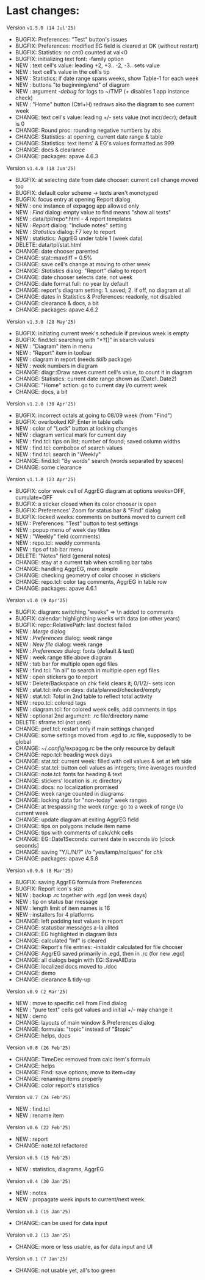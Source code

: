 # Last changes:


Version `v1.5.0 (14 Jul'25)`

  - BUGFIX: Preferences: "Test" button's issues
  - BUGFIX: Preferences: modified EG field is cleared at OK (without restart)
  - BUGFIX: Statistics: no cnt0 counted at val<0
  - BUGFIX: initializing text font: -family option
  - NEW   : text cell's value: leading +2, +3.. -2, -3.. sets value
  - NEW   : text cell's value in the cell's tip
  - NEW   : Statistics: if date range spans weeks, show Table-1 for each week
  - NEW   : buttons "to beginning/end" of diagram
  - NEW   : argument *-debug*  for logs to ~/TMP (+ disables 1 app instance check)
  - NEW   : "Home" button (Ctrl+H) redraws also the diagram to see current week
  - CHANGE: text cell's value: leading +/- sets value (not incr/decr); default is 0
  - CHANGE: Round proc: rounding negative numbers by abs
  - CHANGE: Statistics: at opening, current date range & table
  - CHANGE: Statistics: text items' & EG's values formatted as 999
  - CHANGE: docs & clearance
  - CHANGE: packages: apave 4.6.3


Version `v1.4.0 (18 Jun'25)`

  - BUGFIX: at selecting date from date chooser: current cell change moved too
  - BUGFIX: default color scheme -> texts aren't monotyped
  - BUGFIX: focus entry at opening Report dialog
  - NEW   : one instance of expagog app allowed only
  - NEW   : *Find* dialog: empty value to find means "show all texts"
  - NEW   : data/tpl/repo*.html - 4 report templates
  - NEW   : *Report* dialog: "Include notes" setting
  - NEW   : *Statistics* dialog: F7 key to report
  - NEW   : statistics: AggrEG under table 1 (week data)
  - DELETE: data/tpl/stat.html
  - CHANGE: date chooser parented
  - CHANGE: stat::maxdiff = 0.5%
  - CHANGE: save cell's change at moving to other week
  - CHANGE: *Statistics* dialog: "Report" dialog to report
  - CHANGE: date chooser selects date, not week
  - CHANGE: date format full: no year by default
  - CHANGE: report's diagram setting: 1. saved; 2. if off, no diagram at all
  - CHANGE: dates in Statistics & Preferences: readonly, not disabled
  - CHANGE: clearance & docs, a bit
  - CHANGE: packages: apave 4.6.2

Version `v1.3.0 (28 May'25)`

  - BUGFIX: initiating current week's schedule if previous week is empty
  - BUGFIX: find.tcl: searching with "*?[]" in search values
  - NEW   : "Diagram" item in menu
  - NEW   : "Report" item in toolbar
  - NEW   : diagram in report (needs *tklib* package)
  - NEW   : week numbers in diagram
  - CHANGE: diagr::Draw saves current cell's value, to count it in diagram
  - CHANGE: Statistics: current date range shown as [Date1..Date2)
  - CHANGE: "Home" action: go to current day i/o current week
  - CHANGE: docs, a bit


Version `v1.2.0 (30 Apr'25)`

  - BUGFIX: incorrect octals at going to 08/09 week (from "Find")
  - BUGFIX: overlooked KP_Enter in table cells
  - NEW   : color of "Lock" button at locking changes
  - NEW   : diagram vertical mark for current day
  - NEW   : find.tcl: tips on list; number of found; saved column widths
  - NEW   : find.tcl: combobox of search values
  - NEW   : find.tcl: search in "Weekly"
  - CHANGE: find.tcl: "By words" search (words separated by spaces)
  - CHANGE: some clearance


Version `v1.1.0 (23 Apr'25)`

  - BUGFIX: color week cell of AggrEG diagram at options weeks=OFF, cumulate=OFF
  - BUGFIX: a sticker closed when its color chooser is open
  - BUGFIX: Preferences' Zoom for status bar & "Find" dialog
  - BUGFIX: locked weeks: comments on buttons moved to current cell
  - NEW   : Preferences: "Test" button to test settings
  - NEW   : popup menu of week day titles
  - NEW   : "Weekly" field (comments)
  - NEW   : repo.tcl: weekly comments
  - NEW   : tips of tab bar menu
  - DELETE: "Notes" field (general notes)
  - CHANGE: stay at a current tab when scrolling bar tabs
  - CHANGE: handling AggrEG, more simple
  - CHANGE: checking geometry of color chooser in stickers
  - CHANGE: repo.tcl: color tag comments, AggrEG in table row
  - CHANGE: packages: apave 4.6.1


Version `v1.0 (9 Apr'25)`

  - BUGFIX: diagram: switching "weeks" => \n added to comments
  - BUGFIX: calendar: highlighthing weeks with data (on other years)
  - BUGFIX: repo::RelativePath: last doctest failed
  - NEW   : *Merge* dialog
  - NEW   : *Preferences* dialog: week range
  - NEW   : *New file* dialog: week range
  - NEW   : *Preferences* dialog: fonts (default & text)
  - NEW   : week range title above diagram
  - NEW   : tab bar for multiple open egd files
  - NEW   : find.tcl: "In all" to search in multiple open egd files
  - NEW   : open stickers go to report
  - NEW   : Delete/Backspace on *chk* field clears it; 0/1/2/- sets icon
  - NEW   : stat.tcl: info on days: data/planned/checked/empty
  - NEW   : stat.tcl: *Total* in 2nd table to reflect total activity
  - NEW   : repo.tcl: colored tags
  - NEW   : diagram.tcl: for colored week cells, add comments in tips
  - NEW   : optional 2nd argument: .rc file/directory name
  - DELETE: sframe.tcl (not used)
  - CHANGE: pref.tcl: restart only if main settings changed
  - CHANGE: some settings moved from .egd to .rc file, supposedly to be global
  - CHANGE: ~/*.config*/expagog.rc be the only resource by default
  - CHANGE: repo.tcl: heading week days
  - CHANGE: stat.tcl: current week: filled with cell values & set at left side
  - CHANGE: stat.tcl: button cell values as integers; time averages rounded
  - CHANGE: note.tcl: fonts for heading & text
  - CHANGE: stickers' location is .rc directory
  - CHANGE: docs: no localization promised
  - CHANGE: week range counted in diagrams
  - CHANGE: locking data for "non-today" week ranges
  - CHANGE: at trespassing the week range: go to a week of range i/o current week
  - CHANGE: update diagram at exiting AggrEG field
  - CHANGE: tips on polygons include item name
  - CHANGE: tips with comments of calc/chk cells
  - CHANGE: EG::Date1Seconds: current date in seconds i/o [clock seconds]
  - CHANGE: saving "Y/L/N/?" i/o "yes/lamp/no/ques" for *chk*
  - CHANGE: packages: apave 4.5.8


Version `v0.9.6 (8 Mar'25)`

  - BUGFIX: saving AggrEG formula from Preferences
  - BUGFIX: Report icon's size
  - NEW   : backup .rc together with .egd (on week days)
  - NEW   : tip on status bar message
  - NEW   : length limit of item names is 16
  - NEW   : installers for 4 platforms
  - CHANGE: left padding text values in report
  - CHANGE: statusbar messages a-la alited
  - CHANGE: EG highlighted in diagram lists
  - CHANGE: calculated "Inf" is cleared
  - CHANGE: Report's file entries: -initialdir calculated for file chooser
  - CHANGE: AggrEG saved primarily in .egd, then in .rc (for new .egd)
  - CHANGE: all dialogs begin with EG::SaveAllData
  - CHANGE: localized docs moved to ./doc
  - CHANGE: demo
  - CHANGE: clearance & tidy-up


Version `v0.9 (2 Mar'25)`

  - NEW   : move to specific cell from Find dialog
  - NEW   : "pure text" cells got values and initial +/- may change it
  - NEW   : demo
  - CHANGE: layouts of main window & Preferences dialog
  - CHANGE: formulas: "topic" instead of "$topic"
  - CHANGE: helps, docs


Version `v0.8 (26 Feb'25)`

  - CHANGE: TimeDec removed from calc item's formula
  - CHANGE: helps
  - CHANGE: Find: save options; move to item+day
  - CHANGE: renaming items properly
  - CHANGE: color report's statistics


Version `v0.7 (24 Feb'25)`

  - NEW   : find.tcl
  - NEW   : rename item


Version `v0.6 (22 Feb'25)`

  - NEW   : report
  - CHANGE: note.tcl refactored


Version `v0.5 (15 Feb'25)`

  - NEW   : statistics, diagrams, AggrEG


Version `v0.4 (30 Jan'25)`

  - NEW   : notes
  - NEW   : propagate week inputs to current/next week


Version `v0.3 (15 Jan'25)`

  - CHANGE: can be used for data input


Version `v0.2 (13 Jan'25)`

  - CHANGE: more or less usable, as for data input and UI


Version `v0.1 (7 Jan'25)`

  - CHANGE: not usable yet, all's too green
